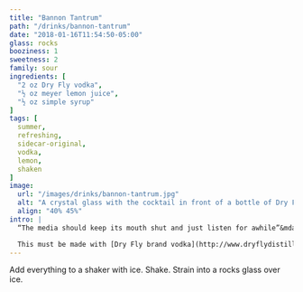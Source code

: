 ```yaml
---
title: "Bannon Tantrum"
path: "/drinks/bannon-tantrum"
date: "2018-01-16T11:54:50-05:00"
glass: rocks
booziness: 1
sweetness: 2
family: sour
ingredients: [
  "2 oz Dry Fly vodka",
  "½ oz meyer lemon juice",
  "½ oz simple syrup"
]
tags: [
  summer,
  refreshing,
  sidecar-original,
  vodka,
  lemon,
  shaken
]
image:
  url: "/images/drinks/bannon-tantrum.jpg"
  alt: "A crystal glass with the cocktail in front of a bottle of Dry Fly vodka and a meyer lemon"
  align: "40% 45%"
intro: |
  “The media should keep its mouth shut and just listen for awhile”&mdash;_Steve Bannon throwing a tantrum on Jan 26, 2017_

  This must be made with [Dry Fly brand vodka](http://www.dryflydistilling.com/dryfly-product/washington-wheat-vodka/); It has an amazing wheat flavor and I created this recipe specifically to let it shine.
---
```


Add everything to a shaker with ice. Shake. Strain into a rocks glass over ice.
